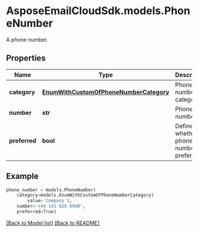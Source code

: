 # AsposeEmailCloudSdk.models.PhoneNumber

A phone number.             

## Properties
Name | Type | Description | Notes
------------ | ------------- | ------------- | -------------
**category** |[**EnumWithCustomOfPhoneNumberCategory**](EnumWithCustomOfPhoneNumberCategory.md) |Phone number category.              |[optional] 
**number** |**str** |Phone number.              |[optional] 
**preferred** |**bool** |Defines whether phone number is preferred.              |



## Example
```python
phone_number = models.PhoneNumber(
    category=models.EnumWithCustomOfPhoneNumberCategory(
        value='Company'),
    number='+44 141 628 8900',
    preferred=True)
```


[[Back to Model list]](Models.md) [[Back to README]](README.md)

